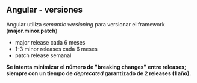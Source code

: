 ## Angular - versiones

Angular utiliza _semantic versioning_ para versionar el framework (**major.minor.patch**)

 - major release cada 6 meses
 - 1-3 minor releases cada 6 meses
 - patch release semanal

__Se intenta minimizar el número de "breaking changes" entre releases; siempre con un tiempo de _deprecated_ garantizado de 2 releases (1 año).__
